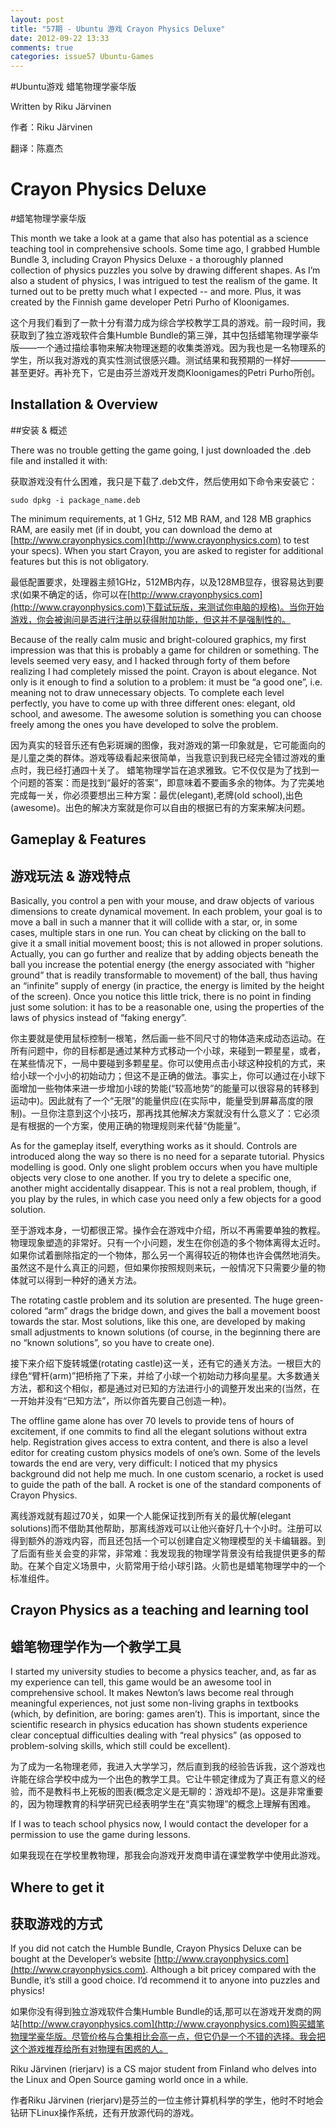 ```yaml
---
layout: post
title: "57期 - Ubuntu 游戏 Crayon Physics Deluxe"
date: 2012-09-22 13:33
comments: true
categories: issue57 Ubuntu-Games
---
```


#Ubuntu游戏 蜡笔物理学豪华版

Written by Riku Järvinen

作者：Riku Järvinen

翻译：陈嘉杰

# Crayon Physics Deluxe

#蜡笔物理学豪华版

This month we take a look at a game that also has potential as a science teaching tool in comprehensive schools. Some time ago, I grabbed Humble Bundle 3, including Crayon Physics Deluxe - a thoroughly planned collection of physics puzzles you solve by drawing different shapes. As I’m also a student of physics, I was intrigued to test the realism of the game. It turned out to be pretty much what I expected -- and more. Plus, it was created by the Finnish game developer Petri Purho of Kloonigames.

这个月我们看到了一款十分有潜力成为综合学校教学工具的游戏。前一段时间，我获取到了独立游戏软件合集Humble Bundle的第三弹，其中包括蜡笔物理学豪华版——一个通过描绘事物来解决物理迷题的收集类游戏。因为我也是一名物理系的学生，所以我对游戏的真实性测试很感兴趣。测试结果和我预期的一样好————甚至更好。再补充下，它是由芬兰游戏开发商Kloonigames的Petri Purho所创。

## Installation & Overview

##安装 &amp; 概述

There was no trouble getting the game going, I just downloaded the .deb file and installed it with:

获取游戏没有什么困难，我只是下载了.deb文件，然后使用如下命令来安装它：

    sudo dpkg -i package_name.deb

The minimum requirements, at 1 GHz, 512 MB RAM, and 128 MB graphics RAM, are easily met (if in doubt, you can download the demo at [http://www.crayonphysics.com](http://www.crayonphysics.com) to test your specs). When you start Crayon, you are asked to register for additional features but this is not obligatory.

最低配置要求，处理器主频1GHz，512MB内存，以及128MB显存，很容易达到要求(如果不确定的话，你可以在[http://www.crayonphysics.com](http://www.crayonphysics.com)下载试玩版，来测试你电脑的规格)。当你开始游戏，你会被询问是否进行注册以获得附加功能，但这并不是强制性的。

Because of the really calm music and bright-coloured graphics, my first impression was that this is probably a game for children or something. The levels seemed very easy, and I hacked through forty of them before realizing I had completely missed the point. Crayon is about elegance. Not only is it enough to find a solution to a problem: it must be “a good one”, i.e. meaning not to draw unnecessary objects. To complete each level perfectly, you have to come up with three different ones: elegant, old school, and awesome. The awesome solution is something you can choose freely among the ones you have developed to solve the problem. 

因为真实的轻音乐还有色彩斑斓的图像，我对游戏的第一印象就是，它可能面向的是儿童之类的群体。游戏等级看起来很简单，当我意识到我已经完全错过游戏的重点时，我已经打通四十关了。 蜡笔物理学旨在追求雅致。它不仅仅是为了找到一个问题的答案：而是找到“最好的答案”，即意味着不要画多余的物体。为了完美地完成每一关，你必须要想出三种方案：最优(elegant),老牌(old school),出色(awesome)。出色的解决方案就是你可以自由的根据已有的方案来解决问题。

## Gameplay & Features

## 游戏玩法 &amp; 游戏特点

Basically, you control a pen with your mouse, and draw objects of various dimensions to create dynamical movement. In each problem, your goal is to move a ball in such a manner that it will collide with a star, or, in some cases, multiple stars in one run. You can cheat by clicking on the ball to give it a small initial movement boost; this is not allowed in proper solutions. Actually, you can go further and realize that by adding objects beneath the ball you increase the potential energy (the energy associated with “higher ground” that is readily transformable to movement) of the ball, thus having an “infinite” supply of energy (in practice, the energy is limited by the height of the screen). Once you notice this little trick, there is no point in finding just some solution: it has to be a reasonable one, using the properties of the laws of physics instead of “faking energy”. 

你主要就是使用鼠标控制一根笔，然后画一些不同尺寸的物体造来成动态运动。在所有问题中，你的目标都是通过某种方式移动一个小球，来碰到一颗星星，或者，在某些情况下，一局中要碰到多颗星星。你可以使用点击小球这种投机的方式，来给小球一个小小的初始动力；但这不是正确的做法。事实上，你可以通过在小球下面增加一些物体来进一步增加小球的势能(“较高地势”的能量可以很容易的转移到运动中)。因此就有了一个“无限”的能量供应(在实际中，能量受到屏幕高度的限制)。一旦你注意到这个小技巧，那再找其他解决方案就没有什么意义了：它必须是有根据的一个方案，使用正确的物理规则来代替“伪能量”。

As for the gameplay itself, everything works as it should. Controls are introduced along the way so there is no need for a separate tutorial. Physics modelling is good. Only one slight problem occurs when you have multiple objects very close to one another. If you try to delete a specific one, another might accidentally disappear. This is not a real problem, though, if you play by the rules, in which case you need only a few objects for a good solution.

至于游戏本身，一切都很正常。操作会在游戏中介绍，所以不再需要单独的教程。物理现象塑造的非常好。只有一个小问题，发生在你创造的多个物体离得太近时。如果你试着删除指定的一个物体，那么另一个离得较近的物体也许会偶然地消失。虽然这不是什么真正的问题，但如果你按照规则来玩，一般情况下只需要少量的物体就可以得到一种好的通关方法。

The rotating castle problem and its solution are presented. The huge green-colored “arm” drags the bridge down, and gives the ball a movement boost towards the star. Most solutions, like this one, are developed by making small adjustments to known solutions (of course, in the beginning there are no “known solutions”, so you have to create one). 

接下来介绍下旋转城堡(rotating castle)这一关，还有它的通关方法。一根巨大的绿色“臂杆(arm)”把桥拖了下来，并给了小球一个初始动力移向星星。大多数通关方法，都和这个相似，都是通过对已知的方法进行小的调整开发出来的(当然，在一开始并没有“已知方法”，所以你首先要自己创造一种)。

The offline game alone has over 70 levels to provide tens of hours of excitement, if one commits to find all the elegant solutions without extra help. Registration gives access to extra content, and there is also a level editor for creating custom physics models of one’s own. Some of the levels towards the end are very, very difficult: I noticed that my physics background did not help me much.  In one custom scenario, a rocket is used to guide the path of the ball. A rocket is one of the standard components of Crayon Physics.

离线游戏就有超过70关，如果一个人能保证找到所有关的最优解(elegant solutions)而不借助其他帮助，那离线游戏可以让他兴奋好几十个小时。注册可以得到额外的游戏内容，而且还包括一个可以创建自定义物理模型的关卡编辑器。到了后面有些关会变的非常，非常难：我发现我的物理学背景没有给我提供更多的帮助。在某个自定义场景中，火箭常用于给小球引路。火箭也是蜡笔物理学中的一个标准组件。

## Crayon Physics as a teaching and learning tool

## 蜡笔物理学作为一个教学工具

I started my university studies to become a physics teacher, and, as far as my experience can tell, this game would be an awesome tool in comprehensive school. It makes Newton’s laws become real through meaningful experiences, not just some non-living graphs in textbooks (which, by definition, are boring: games aren’t). This is important, since the scientific research in physics education has shown students experience clear conceptual difficulties dealing with “real physics” (as opposed to problem-solving skills, which still could be excellent).

为了成为一名物理老师，我进入大学学习，然后直到我的经验告诉我，这个游戏也许能在综合学校中成为一个出色的教学工具。它让牛顿定律成为了真正有意义的经验，而不是教科书上死板的图表(概念定义是无聊的：游戏却不是)。这是非常重要的，因为物理教育的科学研究已经表明学生在“真实物理”的概念上理解有困难。


If I was to teach school physics now, I would contact the developer for a permission to use the game during lessons.

如果我现在在学校里教物理，那我会向游戏开发商申请在课堂教学中使用此游戏。

## Where to get it

## 获取游戏的方式

If you did not catch the Humble Bundle, Crayon Physics Deluxe can be bought at the Developer’s website [http://www.crayonphysics.com](http://www.crayonphysics.com). Although a bit pricey compared with the Bundle, it’s still a good choice. I’d recommend it to anyone into puzzles and physics!

如果你没有得到独立游戏软件合集Humble Bundle的话,那可以在游戏开发商的网站[http://www.crayonphysics.com](http://www.crayonphysics.com)购买蜡笔物理学豪华版。尽管价格与合集相比会高一点，但它仍是一个不错的选择。我会把这个游戏推荐给所有对物理有困惑的人。

Riku Järvinen (rierjarv) is a CS major student from Finland who delves into the Linux and Open Source gaming world once in a while.

作者Riku Järvinen (rierjarv)是芬兰的一位主修计算机科学的学生，他时不时地会钻研下Linux操作系统，还有开放源代码的游戏。

